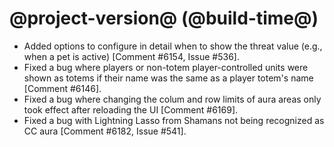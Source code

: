 # @project-version@ (@build-time@)

* Added options to configure in detail when to show the threat value (e.g., when a pet is active) [Comment #6154, Issue #536]. 
* Fixed a bug where players or non-totem player-controlled units were shown as totems if their name was the same as a player totem's name [Comment #6146].
* Fixed a bug where changing the colum and row limits of aura areas only took effect after reloading the UI [Comment #6169].
* Fixed a bug with Lightning Lasso from Shamans not being recognized as CC aura [Comment #6182, Issue #541].

